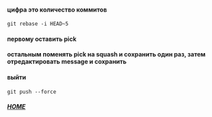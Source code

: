 #### цифра это количество коммитов
```shell script
git rebase -i HEAD~5
```

#### первому оставить pick
#### остальным поменять pick на squash и сохранить один раз, затем отредактировать message и сохранить
#### выйти
```shell script
git push --force
```

##### [HOME](./../../../README.md)